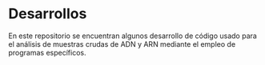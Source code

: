 # Desarrollos
En este repositorio se encuentran algunos desarrollo de código usado para el análisis de muestras crudas de ADN y ARN mediante el empleo de programas específicos.
